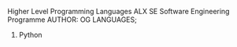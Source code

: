 Higher Level Programming Languages
ALX SE Software Engineering Programme
AUTHOR: OG
LANGUAGES;
1. Python
